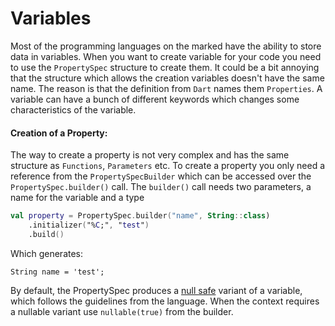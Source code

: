 # Variables

Most of the programming languages on the marked have the ability to store data in variables.
When you want to create variable for your code you need to use the `PropertySpec` structure to create them.
It could be a bit annoying that the structure which allows the creation variables doesn't have the same name.
The reason is that the definition from `Dart` names them `Properties`. A variable can have a bunch of different keywords
which changes some characteristics of the variable.

#### Creation of a Property:

The way to create a property is not very complex and has the same structure as `Functions`, `Parameters` etc.
To create a property you only need a reference from the `PropertySpecBuilder` which can be accessed over
the `PropertySpec.builder()` call.
The `builder()` call needs two parameters, a name for the variable and a type

```kotlin
val property = PropertySpec.builder("name", String::class)
    .initializer("%C;", "test")
    .build()
```

Which generates:

```text
String name = 'test';
```

By default, the PropertySpec produces a [null safe](https://dart.dev/null-safety) variant of a variable, which follows
the guidelines from the language.
When the context requires a nullable variant use `nullable(true)` from the builder.

